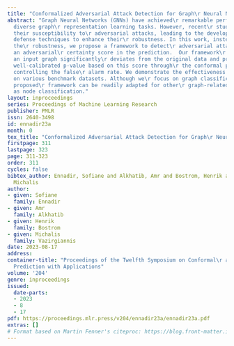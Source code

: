 ```yaml
---
title: "Conformalized Adversarial Attack Detection for Graph\r Neural Networks"
abstract: "Graph Neural Networks (GNNs) have achieved\r remarkable performance on
  diverse graph\r representation learning tasks. However, recent\r studies have unveiled
  their susceptibility to\r adversarial attacks, leading to the development of\r various
  defense techniques to enhance their\r robustness. In this work, instead of improving
  the\r robustness, we propose a framework to detect\r adversarial attacks and provide
  an adversarial\r certainty score in the prediction.  Our framework\r evaluates whether
  an input graph significantly\r deviates from the original data and provides a\r
  well-calibrated p-value based on this score through\r the conformal paradigm, therby
  controlling the false\r alarm rate. We demonstrate the effectiveness of our\r approach
  on various benchmark datasets. Although we\r focus on graph classification, the
  proposed\r framework can be readily adapted for other\r graph-related tasks, such
  as node classification."
layout: inproceedings
series: Proceedings of Machine Learning Research
publisher: PMLR
issn: 2640-3498
id: ennadir23a
month: 0
tex_title: "Conformalized Adversarial Attack Detection for Graph\r Neural Networks"
firstpage: 311
lastpage: 323
page: 311-323
order: 311
cycles: false
bibtex_author: Ennadir, Sofiane and Alkhatib, Amr and Bostrom, Henrik and Vazirgiannis,
  Michalis
author:
- given: Sofiane
  family: Ennadir
- given: Amr
  family: Alkhatib
- given: Henrik
  family: Bostrom
- given: Michalis
  family: Vazirgiannis
date: 2023-08-17
address:
container-title: "Proceedings of the Twelfth Symposium on Conformal\r and Probabilistic
  Prediction with Applications"
volume: '204'
genre: inproceedings
issued:
  date-parts:
  - 2023
  - 8
  - 17
pdf: https://proceedings.mlr.press/v204/ennadir23a/ennadir23a.pdf
extras: []
# Format based on Martin Fenner's citeproc: https://blog.front-matter.io/posts/citeproc-yaml-for-bibliographies/
---
```

